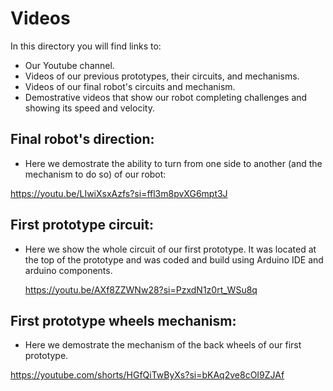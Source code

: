 # Videos

In this directory you will find links to:
- Our Youtube channel.
- Videos of our previous prototypes, their circuits, and mechanisms.
- Videos of our final robot's circuits and mechanism.
- Demostrative videos that show our robot completing challenges and showing its speed and velocity.

## Final robot's direction: 
- Here we demostrate the ability to turn from one side to another (and the mechanism to do so) of our robot:
  
https://youtu.be/LIwiXsxAzfs?si=ffl3m8pvXG6mpt3J

## First prototype circuit:

- Here we show the whole circuit of our first prototype. It was located at the top of the prototype and was coded and build using Arduino IDE and arduino components.

  https://youtu.be/AXf8ZZWNw28?si=PzxdN1z0rt_WSu8q

## First prototype wheels mechanism:

- Here we demostrate the mechanism of the back wheels of our first prototype.

https://youtube.com/shorts/HGfQiTwByXs?si=bKAq2ve8cOI9ZJAf
